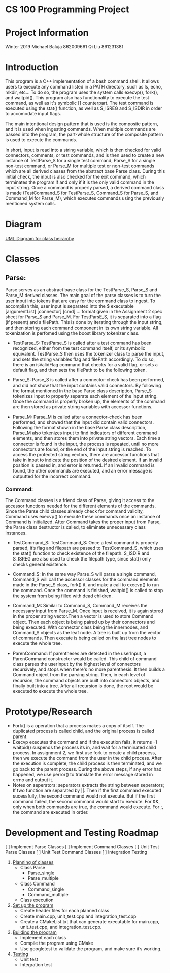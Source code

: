 # CS 100 Programming Project

# Project Information
Winter 2019
Michael Baluja 862009661
Qi Liu 861231381

# Introduction
This program is a C++ implementation of a bash command shell. It allows users to execute any command listed in a PATH directory, such as ls, echo, mkdir, etc... To do so, the program uses the system calls execvp(), fork(), and waitpid(). This program also has functionality to execute the test command, as well as it's symbolic [] counterpart. The test command is executed using the stat() function, as well as S_ISREG and S_ISDIR in order to accomodate input flags.

The main intentional design pattern that is used is the composite pattern, and it is used when ingesting commands. When multiple commands are passed into the program, the part-whole structure of the composite pattern is used to execute the commands.

In short, input is read into a string variable, which is then checked for valid connectors, comments, or test commands, and is then used to create a new instance of TestParse_S for a single test command, Parse_S for a single non-test command, or Parse_M for multiple test or non-test commands which are all derived classes from the abstract base Parse class. During this initial check, the input is also checked for the exit command, which terminates the program if and only if it is the only valid command in the input string. Once a command is properly parsed, a derived command class is made (TestCommand_S for TestParse_S, Command_S for Parse_S, and Command_M for Parse_M), which executes commands using the previously mentioned system calls.

# Diagram
[UML Diagram for class heirarchy](images/UML.png)

# Classes
## Parse:
Parse serves as an abstract base class for the TestParse_S, Parse_S and Parse_M derived classes. The main goal of the parse classes is to turn the user input into tokens that are easy for the command class to ingest. To accomplish this, user input is separated into the $ executable [argumentList] [connector] [cmd] … format given in the Assignment 2 spec sheet for Parse_S and Parse_M. For TestParsE_S, it is separated into a flag (if present) and a filePath. This is done by iterating through the input string, and then storing each command component in its own string variable. All tokenization is perfomed using the boost library tokenizer class.

- TestParse_S:
TestParse_S is called after a test command has been recognized, either from the test command itself, or its symbolic equivalent. TestParse_S then uses the tokenizer class to parse the input, and sets the string variables flag and filePath accordingly. To do so, there is an isValidFlag command that checks for a valid flag, or sets a default flag, and then sets the filePath to be the following token.

- Parse_S:
Parse_S is called after a connector-check has been performed, and did not show that the input contains valid connectors. By following the format mentioned in the base Parse class description, Parse_S tokenizes input to properly separate each element of the input string. Once the command is properly broken up, the elements of the command are then stored as private string variables with accessor functions.

- Parse_M:
Parse_M is called after a connector-check has been performed, and showed that the input did contain valid connectors. Following the format shown in the base Parse class description, Parse_M also tokenizes input to find indicators of different command elements, and then stores them into private string vectors. Each time a connector is found in the input, the process is repeated, until no more connectors are found, or the end of the input string is reached. To access the protected string vectors, there are accessor functions that take in input to indicate the position of the desired element. If an invalid position is passed in, and error is returned. If an invalid command is found, the other commands are executed, and an error message is outputted for the incorrect command.

### Command:
The Command classes is a friend class of Parse, giving it access to the accessor functions needed for the different elements of the commands. Since the Parse child classes already check for command validity, Command uses execvp() to execute these commands once an instance of Command is initialized. After Command takes the proper input from Parse, the Parse class destructor is called, to eliminate unnecessary class instances.

- TestCommand_S:
TestCommand_S: Once a test command is properly parsed, it’s flag and filepath are passed to TestCommand_S, which uses the stat() function to check existence of the filepath. S_ISDIR and S_ISREG are also used to check the filepath type, since stat() only checks general existence.

- Command_S:
In the same way Parse_S will parse a single command, Command_S will call the accessor classes for the command elements made in the Parse_S class, fork() it, and make a call to execvp() to run the command. Once the command is finished, waitpid() is called to stop the system from being filled with dead children.

- Command_M:
Similar to Command_S, Command_M receives the necessary input from Parse_M. Once input is received, it is again stored in the proper string vector.Then a vector is used to store Command object. Then each object is being paired up by their connectors and being executed. With connector class being the innernodes, and Command_S objects as the leaf node. A tree is built up from the vector of commands. Then execute is being called on the last tree nodes to execute the whole tree. 

- ParenCommand:
If parentheses are detected in the userInput, a ParenCommand constructor would be called. This child of command class parses the userInput by the highest level of connectors recursively, and stops when there's no more parenthesis. It then builds a Command object from the parsing string. Then, in each level of recursion, the command objects are built into connectors objects, and finally built into a tree. After all recursion is done, the root would be executed to execute the whole tree.

# Prototype/Research
- Fork() is a operation that a process makes a copy of itself. The duplicated process is called child, and the original process is called parent. 
- Execvp executes the command and if the execution fails, it returns -1
waitpid() suspends the process its in, and wait for a terminated child process.
In assignment 2, we first use fork to create a child process, then we execute the command from the user in the child process. After the execution is complete, the child process is then terminated, and we go back to the parent process. During the above steps, if any error had happened, we use perror() to translate the error message stored in errno and output it. 
- Notes on seperators: seperators extracts the string between seperators; If two function are separated by ||. Then if the first command executed sucessfully, the second command would not execute. But if the first command failed, the second command would start to execute. For &&, only when both commands are true, the command would execute. For ;, the command are executed in order. 
# Development and Testing Roadmap
 [ ] Implement Parse Classes
 [ ] Implement Command Classes
 [ ] Unit Test Parse Classes
 [ ] Unit Test Command Classes
 [ ] Integration Testing
1. [Planning of classes](https://github.com/cs100/assignment-cs-100-michael-richard/issues/5)
    - Class Parse
      * Parse_single
      * Parse_multiple
    - Class Command
      * Command_single
      * Command_multiple
    - Class execution
2. [Set up the program](https://github.com/cs100/assignment-cs-100-michael-richard/issues/2)
    - Create header files for each planned class
    - Create main.cpp, unit_test.cpp and integration_test.cpp
    - Create a CMakeList.txt that can generate executable for main.cpp, unit_test.cpp, and integration_test.cpp.
3. [Building the program](https://github.com/cs100/assignment-cs-100-michael-richard/issues/3)
    - Implement each class
    - Compile the program using CMake
    - Use googletest to validate the program, and make sure it’s working.
4. [Testing](https://github.com/cs100/assignment-cs-100-michael-richard/issues/4)
    - Unit test
    - Integration test

